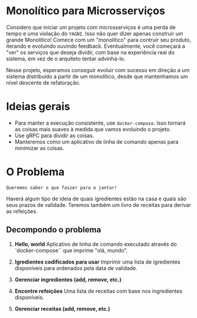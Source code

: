 # Monolítico para Microsserviços

Considero que iniciar um projeto com microsserviços é uma perda de tempo e uma violação do `YAGNI`. Isso não quer dizer apenas construir um grande Monolítico! Comece com um "monolítico" para contruir seu produto, iterando e evoluindo ouvindo feedback. Eventualmente, você começará a "ver" os serviços que deseja dividir, com base na experiência real do sistema, em vez de o arquiteto tentar advinhá-lo.

Nesse projeto, esperamos conseguir evoluir com sucesso em direção a um sistema distribuido a partir de um monolítico, desde que mantenhamos um nível descente de refatoração.

# Ideias gerais

- Para manter a execução consistente, use `docker-compose`. Isso tornará as coisas mais suaves à medida que vamos evoluindo o projeto.
- Use gRPC para dividir as coisas.
- Manteremos como um aplicativo de linha de comando apenas para minimizar as coisas.


# O Problema

    Queremos saber o que faszer para o jantar!

Haverá algum tipo de ideia de quais igredientes estão na casa e quais são seus prazos de validade. Teremos também um livro de receitas para derivar as refeições.

## Decompondo o problema

1. **Hello, world** Aplicativo de linha de comando executado através do `docker-compose`` que imprime "olá, mundo".

2. **Igredientes codificados para usar** Imprimir uma lista de igredientes disponíveis para ordenados pela data de validade.

3. **Gerenciar ingredientes (add, remove, etc.)**

4. **Encontre refeições** Uma lista de receitas com base nos ingredientes disponíveis.

5. **Gerenciar receitas (add, remove, etc.)**
